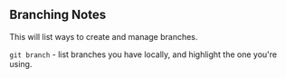 ## Branching Notes

This will list ways to create and manage branches.

`git branch` - list branches you have locally, and highlight the one you're using.

